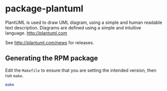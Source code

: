 # package-plantuml

PlantUML is used to draw UML diagram, using a simple and human readable text description. Diagrams are defined using a simple and intuitive language. <http://plantuml.com>

See <http://plantuml.com/news> for releases.

## Generating the RPM package

Edit the `Makefile` to ensure that you are setting the intended version, then run `make`.

```bash
make
```

